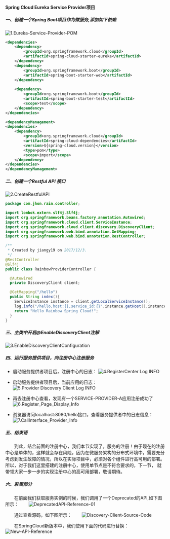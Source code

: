 #### Spring Cloud Eureka Service Provider项目

##### 一、创建一个Spring Boot项目作为微服务,添加如下依赖

![1.Eureka-Service-Provider-POM](./photos/1.Eureka-Service-Provider-POM.png)

```xml
<dependencies>
    <dependency>
        <groupId>org.springframework.cloud</groupId>
        <artifactId>spring-cloud-starter-eureka</artifactId>
    </dependency>
    <dependency>
        <groupId>org.springframework.boot</groupId>
        <artifactId>spring-boot-starter-web</artifactId>
    </dependency>
    
    <dependency>
        <groupId>org.springframework.boot</groupId>
        <artifactId>spring-boot-starter-test</artifactId>
        <scope>test</scope>
    </dependency>
</dependencies>

<dependencyManagement>
<dependencies>
    <dependency>
        <groupId>org.springframework.cloud</groupId>
        <artifactId>spring-cloud-dependencies</artifactId>
        <version>${spring-cloud.version}</version>
        <type>pom</type>
        <scope>import</scope>
    </dependency>
</dependencies>
</dependencyManagement>

```

##### 二、创建一个Restful API 接口
![2.CreateRestfulAPI](./photos/2.CreateRestfulAPI.png)
```java
package com.jhon.rain.controller;

import lombok.extern.slf4j.Slf4j;
import org.springframework.beans.factory.annotation.Autowired;
import org.springframework.cloud.client.ServiceInstance;
import org.springframework.cloud.client.discovery.DiscoveryClient;
import org.springframework.web.bind.annotation.GetMapping;
import org.springframework.web.bind.annotation.RestController;

/**
 * Created by jiangy19 on 2017/12/3.
 */
@RestController
@Slf4j
public class RainbowProviderController {

  @Autowired
  private DiscoveryClient client;

  @GetMapping("/hello")
  public String index(){
    ServiceInstance instance = client.getLocalServiceInstance();
    log.info("/hello,host:{},service_id:{}",instance.getHost(),instance.getServiceId());
    return "Hello Rainbow Spring Cloud!";
  }
}

```

##### 三、主类中开启@EnableDiscoveryClient注解

![3.EnableDiscoveryClientConfiguration](./photos/3.EnableDiscoveryClientConfiguration.png)


##### 四、运行服务提供项目，向注册中心注册服务
* 启动服务提供者项目后，注册中心的日志：
![4.RegisterCenter Log INFO](./photos/4.RegisterCenter%20Log%20INFO.png)

* 启动服务提供者项目后，当前应用的日志：
![5.Provider Discovery Client Log INFO](./photos/5.Provider%20Discovery%20Client%20Log%20INFO.png)

* 再去注册中心查看，发现有一个SERVICE-PROVIDER-A应用注册成功了
![6.Register_Page_Display_Info](./photos/6.Register_Page_Display_Info.png)

* 浏览器访问localhost:8080/hello接口，查看服务提供者中的日志信息：
![7.CallInterface_Provider_Info](./photos/7.CallInterface_Provider_Info.png)

##### 五、结束语
　　到此，结合前面的注册中心，我们本节实现了，服务的注册！由于现在的注册中心是单体的，这样就会存在风险，因为在微服务架构的分布式环境中，需要充分
考虑到发生故障的情况，所以在实际项目中，必须对各个组件进行高可用的部署。所以，对于我们这里搭建的注册中心，使用单节点是不符合要求的，下一节，
就带领大家一步一步的实现注册中心的高可用部署，敬请期待。


##### 六、彩蛋部分
　　在前面我们获取服务实例的时候，我们调用了一个Deprecated的API,如下图所示：
　　![DeprecatedAPI-Reference-01](./photos/DeprecatedAPI-Reference-01.png)

　　通过查看源码，如下图所示：
　　![Discovery-Client-Source-Code](./photos/Discovery-Client-Source-Code.png)
   
　　在SpringCloud新版本中，我们使用下面的代码进行替换：
　　![New-API-Reference](./photos/New-API-Reference.png)